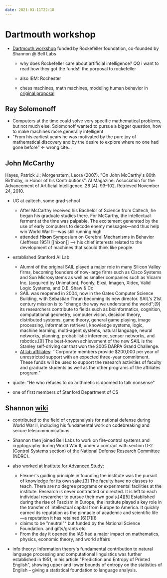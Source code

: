 ```yaml
---
date: 2021-03-11T22:18
---
```

# Dartmouth workshop
- [Dartmouth workshop](https://en.wikipedia.org/wiki/Dartmouth_workshop) funded by Rockefeller foundation, co-founded by Shannon @ Bell Labs
    - why does Rockefeller care about artificial intelligence?
        QQ i want to read how they got the funds!! the porposal to rockefeller

    - also IBM: Rochester
    - chess machines, math machines, modeling human behavior in [original proposal](http://raysolomonoff.com/dartmouth/boxa/dart564props.pdf)

## Ray Solomonoff
- Computers at the time could solve very specific mathematical problems, but not much else. Solomonoff wanted to pursue a bigger question, how to make machines more generally intelligent
- "From his earliest years he was motivated by the pure joy of mathematical discovery and by the desire to explore where no one had gone before" <- wrong cite...

## John McCarthy
Hayes, Patrick J.; Morgenstern, Leora (2007). "On John McCarthy's 80th Birthday, in Honor of his Contributions". AI Magazine. Association for the Advancement of Artificial Intelligence. 28 (4): 93–102. Retrieved November 24, 2010.

- UG at caltech, some grad school
    - After McCarthy received his Bachelor of Science from Caltech, he began his graduate studies there. For McCarthy, the intellectual ferment at the time was palpable. The excitement generated by the use of early computers to decode enemy messages—and thus help win World War II—was still running high
    - attended **Hixon** Symposium on Cerebral Mechanisms in Behavior (Jeffress 1951) [[hixon]]
    --> his chief interests related to the development of machines that scould think like people. 
- established Stanford AI Lab
    - Alumni of the original SAIL played a major role in many Silicon Valley firms, becoming founders of now-large firms such as Cisco Systems and Sun Microsystems as well as smaller companies such as Vicarm Inc. (acquired by Unimation), Foonly, Elxsi, Imagen, Xidex, Valid Logic Systems, and D.E. Shaw & Co
    - SAIL was reopened in 2004, now in the Gates Computer Science Building, with Sebastian Thrun becoming its new director. SAIL's 21st century mission is to "change the way we understand the world";[9] its researchers contribute to fields such as bioinformatics, cognition, computational geometry, computer vision, decision theory, distributed systems, game theory, general game playing, image processing, information retrieval, knowledge systems, logic, machine learning, multi-agent systems, natural language, neural networks, planning, probabilistic inference, sensor networks, and robotics.[9] The best-known achievement of the new SAIL is the Stanley self-driving car that won the 2005 DARPA Grand Challenge.
    - [AI lab affiliates](https://ai.stanford.edu/ai-affiliates-program/): ``Corporate members provide $200,000 per year of unrestricted support with an expected three-year commitment. These funds will be used to support the research activities of faculty and graduate students as well as the other programs of the affiliates program."

- quote: "He who refuses to do arithmetic is doomed to talk nonsense"
- one of first members of Stanford Department of CS


## Shannon [wiki](https://en.wikipedia.org/wiki/Claude_Shannon)
-  contributed to the field of cryptanalysis for national defense during World War II, including his fundamental work on codebreaking and secure telecommunications.
- Shannon then joined Bell Labs to work on fire-control systems and cryptography during World War II, under a contract with section D-2 (Control Systems section) of the National Defense Research Committee (NDRC).
- also worked at [Institute for Advanced Study:](https://en.wikipedia.org/wiki/Institute_for_Advanced_Study)
    - Flexner's guiding principle in founding the institute was the pursuit of knowledge for its own sake.[3] The faculty have no classes to teach. There are no degree programs or experimental facilities at the institute. Research is never contracted or directed. It is left to each individual researcher to pursue their own goals.[4][5] Established during the rise of Fascism in Europe, the institute played a key role in the transfer of intellectual capital from Europe to America. It quickly earned its reputation as the pinnacle of academic and scientific life—a reputation it has retained.[6][7][8
    - claims to be "neutral"^ but  funded by the National Science Foundation. and gifts/grants etc
    - From the day it opened the IAS had a major impact on mathematics, physics, economic theory, and world affairs

- info theory: Information theory's fundamental contribution to natural language processing and computational linguistics was further established in 1951, in his article "Prediction and Entropy of Printed English", showing upper and lower bounds of entropy on the statistics of English – giving a statistical foundation to language analysis.